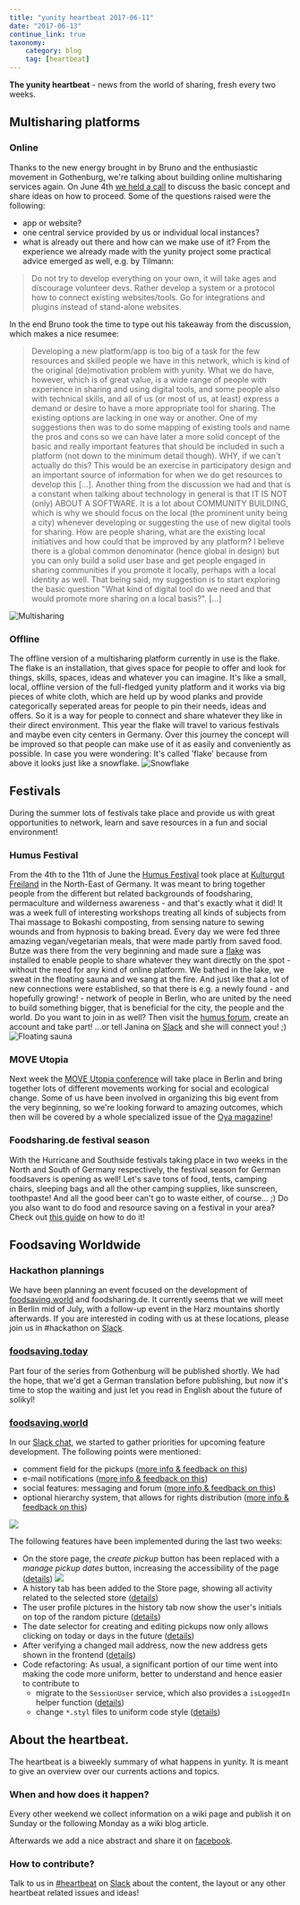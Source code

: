 ```yaml
---
title: "yunity heartbeat 2017-06-11"
date: "2017-06-13"
continue_link: true
taxonomy:
    category: blog
    tag: [heartbeat]
---
```


**The yunity heartbeat** - news from the world of sharing, fresh every two weeks.

## Multisharing platforms

### Online

Thanks to the new energy brought in by Bruno and the enthusiastic movement in Gothenburg, we're talking about building online multisharing services again. On June 4th [we held a call](https://yunity.atlassian.net/wiki/display/MULTI/2017-06-04+Conference+call) to discuss the basic concept and share ideas on how to proceed. Some of the questions raised were the following:
* app or website?
* one central service provided by us or individual local instances?
* what is already out there and how can we make use of it?
From the experience we already made with the yunity project some practical advice emerged as well, e.g. by Tilmann:
> Do not try to develop everything on your own, it will take ages and discourage volunteer devs. Rather develop a system or a protocol how to connect existing websites/tools. Go for integrations and plugins instead of stand-alone websites.

In the end Bruno took the time to type out his takeaway from the discussion, which makes a nice resumee:
> Developing a new platform/app is too big of a task for the few resources and skilled people we have in this network, which is kind of the original (de)motivation problem with yunity. What we do have, however, which is of great value, is a wide range of people with experience in sharing and using digital tools, and some people also with technical skills, and all of us (or most of us, at least) express a demand or desire to have a more appropriate tool for sharing. The existing options are lacking in one way or another. One of my suggestions then was to do some mapping of existing tools and name the pros and cons so we can have later a more solid concept of the basic and really important features that should be included in such a platform (not down to the minimum detail though). WHY, if we can't actually do this? This would be an exercise in participatory design and an important source of information for when we do get resources to develop this [...].
Another thing from the discussion we had and that is a constant when talking about technology in general is that IT IS NOT (only) ABOUT A SOFTWARE. It is a lot about COMMUNITY BUILDING, which is why we should focus on the local (the prominent unity being a city) whenever developing or suggesting the use of new digital tools for sharing. How are people sharing, what are the existing local initiatives and how could that be improved by any platform? I believe there is a global common denominator (hence global in design) but you can only build a solid user base and get people engaged in sharing communities if you promote it locally, perhaps with a local identity as well.
That being said, my suggestion is to start exploring the basic question "What kind of digital tool do we need and that would promote more sharing on a local basis?". [...]

![Multisharing](medianetwork.jpg)

### Offline

The offline version of a multisharing platform currently in use is the flake. The flake is an installation, that gives space for people to offer and look for things, skills, spaces, ideas and whatever you can imagine. It's like a small, local, offline version of the full-fledged yunity platform and it works via big pieces of white cloth, which are held up by wood planks and provide categorically seperated areas for people to pin their needs, ideas and offers. So it is a way for people to connect and share whatever they like in their direct environment. This year the flake will travel to various festivals and maybe even city centers in Germany. Over this journey the concept will be improved so that people can make use of it as easily and conveniently as possible.
In case you were wondering: It's called 'flake' because from above it looks just like a snowflake.
![Snowflake](snowflake.png)

## Festivals

During the summer lots of festivals take place and provide us with great opportunities to network, learn and save resources in a fun and social environment!

### Humus Festival

From the 4th to the 11th of June the [Humus Festival](http://humus-festival.de/) took place at [Kulturgut Freiland](http://kulturgut-freiland.de/gelaende/) in the North-East of Germany. It was meant to bring together people from the different but related backgrounds of foodsharing, permaculture and wilderness awareness - and that's exactly what it did! It was a week full of interesting workshops treating all kinds of subjects from Thai massage to Bokashi composting, from sensing nature to sewing wounds and from hypnosis to baking bread. Every day we were fed three amazing vegan/vegetarian meals, that were made partly from saved food. Butze was there from the very beginning and made sure a [flake](https://www.youtube.com/watch?v=73SRZKvHqUA) was installed to enable people to share whatever they want directly on the spot - without the need for any kind of online platform.
We bathed in the lake, we sweat in the floating sauna and we sang at the fire. And just like that a lot of new connections were established, so that there is e.g. a newly found - and hopefully growing! - network of people in Berlin, who are united by the need to build something bigger, that is beneficial for the city, the people and the world. Do you want to join in as well? Then visit the [humus forum](http://humus-festival.de/forum/index.php), create an account and take part! ...or tell Janina on [Slack](https://slackin.yunity.org) and she will connect you! ;)
![Floating sauna](humussauna.jpg)

### MOVE Utopia

Next week the [MOVE Utopia conference](http://move-utopia.de/wp-content/uploads/2017/03/Aufruf_eng.pdf) will take place in Berlin and bring together lots of different movements working for social and ecological change. Some of us have been involved in organizing this big event from the very beginning, so we're looking forward to amazing outcomes, which then will be covered by a whole specialized issue of the [Oya magazine](http://www.oya-online.de/home/index.html)!

### Foodsharing.de festival season

With the Hurricane and Southside festivals taking place in two weeks in the North and South of Germany respectively, the festival season for German foodsavers is opening as well! Let's save tons of food, tents, camping chairs, sleeping bags and all the other camping supplies, like sunscreen, toothpaste! And all the good beer can't go to waste either, of course... ;) Do you also want to do food and resource saving on a festival in your area? Check out [this guide](https://yunity.atlassian.net/wiki/display/FSINT/Foodsaving+at+festivals) on how to do it!

## Foodsaving Worldwide

### Hackathon plannings

We have been planning an event focused on the development of [foodsaving.world](https://foodsaving.world) and foodsharing.de. It currently seems that we will meet in Berlin mid of July, with a follow-up event in the Harz mountains shortly afterwards. If you are interested in coding with us at these locations, please join us in #hackathon on [Slack](https://slackin.yunity.org).

### [foodsaving.today](https://foodsaving.today)

Part four of the series from Gothenburg will be published shortly. We had the hope, that we'd get a German translation before publishing, but now it's time to stop the waiting and just let you read in English about the future of solikyl!

### [foodsaving.world](https://foodsaving.world)

In our [Slack chat](https://slackin.yunity.org), we started to gather priorities for upcoming feature development. The following points were mentioned:
- comment field for the pickups ([more info & feedback on this](https://github.com/yunity/foodsaving-frontend/issues/158))
- e-mail notifications ([more info & feedback on this](https://github.com/yunity/foodsaving-frontend/issues/257))
- social features: messaging and forum ([more info & feedback on this](https://github.com/yunity/foodsaving-frontend/issues/520))
- optional hierarchy system, that allows for rights distribution ([more info & feedback on this](https://github.com/yunity/foodsaving-frontend/issues/356))

![](fstool-wishes.png)

The following features have been implemented during the last two weeks:

- On the store page, the *create pickup* button has been replaced with a *manage pickup dates* button, increasing the accessibility of the page ([details](https://github.com/yunity/foodsaving-frontend/pull/512)) ![](fstool-managebutton.png)
- A history tab has been added to the Store page, showing all activity related to the selected store ([details](https://github.com/yunity/foodsaving-frontend/pull/516))
- The user profile pictures in the history tab now show the user's initials on top of the random picture ([details](https://github.com/yunity/foodsaving-frontend/pull/513))
- The date selector for creating and editing pickups now only allows clicking on today or days in the future ([details](https://github.com/yunity/foodsaving-frontend/pull/517))
- After verifying a changed mail address, now the new address gets shown in the frontend ([details](https://github.com/yunity/foodsaving-frontend/pull/510))
- Code refactoring: As usual, a significant portion of our time went into making the code more uniform, better to understand and hence easier to contribute to
  - migrate to the `SessionUser` service, which also provides a  `isLoggedIn` helper function ([details](https://github.com/yunity/foodsaving-frontend/pull/511))
  - change `*.styl` files to uniform code style ([details](https://github.com/yunity/foodsaving-frontend/pull/514))

## About the heartbeat.

The heartbeat is a biweekly summary of what happens in yunity. It is meant to give an overview over our currents actions and topics.

### When and how does it happen?

Every other weekend we collect information on a wiki page and publish it on Sunday or the following Monday as a wiki blog article.

Afterwards we add a nice abstract and share it on [facebook](https://www.facebook.com/yunity.org/).

### How to contribute?

Talk to us in [#heartbeat](https://yunity.slack.com/messages/heartbeat/) on [Slack](https://slackin.yunity.org) about the content, the layout or any other heartbeat related issues and ideas!
